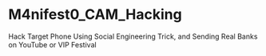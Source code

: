 # M4nifest0_CAM_Hacking
Hack Target Phone Using Social Engineering Trick, and Sending Real Banks on YouTube or VIP Festival
